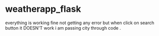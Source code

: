 # weatherapp_flask
everything is working  fine not getting any error
but when click on search button it DOESN'T work 
i am passing city through code .

